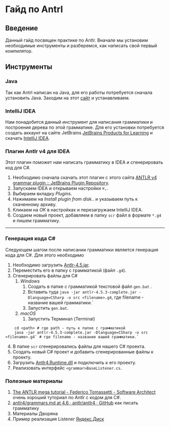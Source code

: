 # Гайд по Antrl

## Введение 

Данный гайд посвящен практике по Antlr. Вначале мы установим необходимые инструменты и разберемся, как написать свой первый компилятор. 

## Инструменты 

### Java
Так как Antrl написан на Java, для его работы потребуется сначала установить Java. 
Заходим на этот [сайт](https://java.com/en/download/) и устанавливаем.

### IntelliJ IDEA 
Нам понадобится данный инструмент для написания грамматики и построения дерева по этой грамматике.
Для его установки потребуется создать аккаунт на сайте JetBrains [JetBrains Products for Learning](https://www.jetbrains.com/shop/eform/students) и скачать [IntelliJ IDEA](https://www.jetbrains.com/idea/).

### Плагин Antlr v4 для IDEA
Этот плагин поможет  нам написать грамматику в IDEA и сгенерировать код для C#.
1. Необходимо сначала скачать этот плагин с этого сайта [ANTLR v4 grammar plugin :: JetBrains Plugin Repository](https://plugins.jetbrains.com/plugin/7358-antlr-v4-grammar-plugin).
2. Запускаем IDEA и открываем настройки  `⌘,`.
3. Выбираем вкладку *Plugins*.
4. Нажимаем на *Install plugin from disk..* и указываем путь к скаченному архиву. 
5. Кликаем на *OK* в настройках и перезагружаем IntelliJ IDEA.
6. Создаем новый  проект, добавляем в папку `scr` файл в формате `*.g4`  и пишем грамматику.
---
### Генерация кода C#
Следующем шагом после написании грамматики является генерация кода для C#. Для этого необходимо
1. Необходимо загрузить [Antlr-4.5.jar](https://github.com/vietngn7/Antlr/raw/master/antlr-4.5.3-complete.jar).
2. Переместить его в папку с грамматикой (файл `.g4`).
3. Сгенерировать файлы для C#
	1. *Windows*
		1. Создать в папке с грамматикой текстовой файл `gen.bat` .
		2. Вставить туда `java -jar antlr-4.5.3-complete.jar -Dlanguage=CSharp -o src <filename>.g4`, где filename - название вашей грамматики.`
		3. Запустить `gen.bat`.
	2. *macOS*
		1. Запустить Терминал (Terminal)
```
	cd <path> # где path - путь к папке с грамматикой
	java -jar antlr-4.5.3-complete.jar -Dlanguage=CSharp -o src <filename>.g4` # где filename - название вашей грамматики.`
```
4. В папке `scr` сгенерировались файлы для нашего C# проекта.
5. Создать новый C# проект и добавить сгенерированные файлы к проекту.
6. Загрузить [Antlr4.Runtime.dll](https://github.com/vietngn7/Antlr/raw/master/Antlr4.Runtime.dll) и подключить к его проекту.
7. Реализовать интерфейс  `<grammar>BaseListener.cs`.

### Полезные материалы 
1. [The ANTLR mega tutorial - Federico Tomassetti - Software Architect](https://tomassetti.me/antlr-mega-tutorial/#creating-a-grammar) очень хороший туториал по Antlr с кодом для C#.
2. [antlr4/grammars.md at 4.6 · antlr/antlr4 · GitHub](https://github.com/antlr/antlr4/blob/4.6/doc/grammars.md) как писать грамматику
3. Материалы Дворяна
4. Пример реализация Listener [Яндекс.Диск](https://yadi.sk/d/8KJSyWHN3Khhd2)
